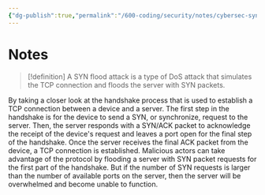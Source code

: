 ```yaml
---
{"dg-publish":true,"permalink":"/600-coding/security/notes/cybersec-syn-flood-attack/","tags":["CyberSecurity"]}
---
```


# Notes
 > [!definition] 
 > A SYN flood attack is a type of DoS attack that simulates the TCP connection and floods the server with SYN packets.
 
 By taking a closer look at the handshake process that is used to establish a TCP connection between a device and a server. The first step in the handshake is for the device to send a SYN, or synchronize, request to the server. Then, the server responds with a SYN/ACK packet to acknowledge the receipt of the device's request and leaves a port open for the final step of the handshake. Once the server receives the final ACK packet from the device, a TCP connection is established. Malicious actors can take advantage of the protocol by flooding a server with SYN packet requests for the first part of the handshake. But if the number of SYN requests is larger than the number of available ports on the server, then the server will be overwhelmed and become unable to function.

